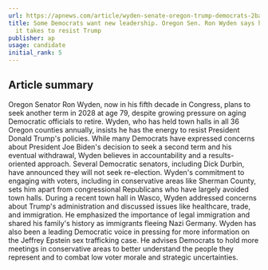 ```yaml
---
url: https://apnews.com/article/wyden-senate-oregon-trump-democrats-2bacdf8cf27c4f2531d02276e2733ae7
title: Some Democrats want new leadership. Oregon Sen. Ron Wyden says he has what
  it takes to resist Trump
publisher: ap
usage: candidate
initial_rank: 5
---
```

## Article summary
Oregon Senator Ron Wyden, now in his fifth decade in Congress, plans to seek another term in 2028 at age 79, despite growing pressure on aging Democratic officials to retire. Wyden, who has held town halls in all 36 Oregon counties annually, insists he has the energy to resist President Donald Trump's policies. While many Democrats have expressed concerns about President Joe Biden's decision to seek a second term and his eventual withdrawal, Wyden believes in accountability and a results-oriented approach. Several Democratic senators, including Dick Durbin, have announced they will not seek re-election. Wyden's commitment to engaging with voters, including in conservative areas like Sherman County, sets him apart from congressional Republicans who have largely avoided town halls. During a recent town hall in Wasco, Wyden addressed concerns about Trump's administration and discussed issues like healthcare, trade, and immigration. He emphasized the importance of legal immigration and shared his family's history as immigrants fleeing Nazi Germany. Wyden has also been a leading Democratic voice in pressing for more information on the Jeffrey Epstein sex trafficking case. He advises Democrats to hold more meetings in conservative areas to better understand the people they represent and to combat low voter morale and strategic uncertainties.
